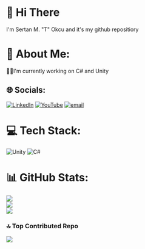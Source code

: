 # 👋 Hi There 
I'm Sertan M. "T" Okcu and it's my github repositiory

# 💫 About Me:
🧑‍💼I'm currently working on C# and Unity


## 🌐 Socials:
[![LinkedIn](https://img.shields.io/badge/LinkedIn-%230077B5.svg?logo=linkedin&logoColor=white)](https://linkedin.com/in/sertan-m-okcu-797a53306) [![YouTube](https://img.shields.io/badge/YouTube-%23FF0000.svg?logo=YouTube&logoColor=white)](https://youtube.com/@bentbase) [![email](https://img.shields.io/badge/Email-D14836?logo=gmail&logoColor=white)](mailto:sertanmokcu@gmail.com) 

# 💻 Tech Stack:
![Unity](https://img.shields.io/badge/unity-%23000000.svg?style=for-the-badge&logo=unity&logoColor=white) ![C#](https://img.shields.io/badge/c%23-%23239120.svg?style=for-the-badge&logo=csharp&logoColor=white)
# 📊 GitHub Stats:
![](https://github-readme-stats.vercel.app/api?username=SertanM&theme=dark&hide_border=false&include_all_commits=true&count_private=false)<br/>
![](https://nirzak-streak-stats.vercel.app/?user=SertanM&theme=dark&hide_border=false)<br/>
![](https://github-readme-stats.vercel.app/api/top-langs/?username=SertanM&theme=dark&hide_border=false&include_all_commits=true&count_private=false&layout=compact)

### 🔝 Top Contributed Repo
![](https://github-contributor-stats.vercel.app/api?username=SertanM&limit=5&theme=radical&combine_all_yearly_contributions=true)
